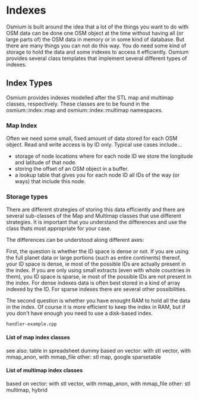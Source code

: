 # Indexes

Osmium is built around the idea that a lot of the things you want to do
with OSM data can be done one OSM object at the time without having all
(or large parts of) the OSM data in memory or in some kind of database.
But there are many things you can not do this way. You do need some kind
of storage to hold the data and some indexes to access it efficiently.
Osmium provides several class templates that implement several different
types of indexes.

## Index Types

Osmium provides indexes modelled after the STL map and multimap
classes, respectively. These classes are to be found in the
osmium::index::map and osmium::index::multimap namespaces.

### Map Index

Often we need some small, fixed amount of data stored for each OSM
object. Read and write access is by ID only. Typical use cases
include...

* storage of node locations where for each node ID we store the longitude and
  latitude of that node.
* storing the offset of an OSM object in a buffer.
* a lookup table that gives you for each node ID all IDs of the way (or ways)
  that include this node.

### Storage types

There are different strategies of storing this data efficiently and
there are several sub-classes of the Map and Multimap classes that
use different
strategies. It is important that you understand the differences and
use the class thats most appropriate for your case.

The differences can be understood along different axes:

First, the question is whether the ID space is dense or not. If you
are using the full planet data or large portions (such as entire
continents) thereof, your ID space is dense, ie most of the possible
IDs are actually present in the index. If you are only using
small extracts (even with whole countries in them), you ID space is
sparse, ie most of the possible IDs are not present in the index.
For dense indexes data is often best stored in a kind of array
indexed by the ID. For sparse indexes there are several other
possibilities.

The second question is whether you have enought RAM to hold all
the data in the index. Of course it is more efficient to keep the
index in RAM, but if you don't have enough you need to use a disk-based
index.

    handler-example.cpp
        
#### List of map index classes

see also: table in spreadsheet
dummy
based on vector: with stl vector, with mmap_anon, with mmap_file 
other: stl map, google sparsetable

#### List of multimap index classes

based on vector: with stl vector, with mmap_anon, with mmap_file 
other: stl multimap, hybrid

